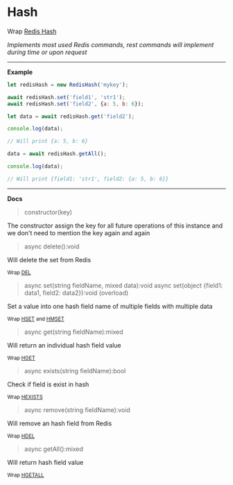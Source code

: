# Hash

Wrap [Redis Hash](https://redis.io/commands#hash)

_Implements most used Redis commands, rest commands will implement during time or upon request_

---

**Example**

```javascript
let redisHash = new RedisHash('mykey');

await redisHash.set('field1', 'str1');
await redisHash.set('field2', {a: 5, b: 6});

let data = await redisHash.get('field2');

console.log(data); 

// Will print {a: 5, b: 6}

data = await redisHash.getAll();

console.log(data); 

// Will print {field1: 'str1', field2: {a: 5, b: 6}}
```

---

**Docs**

> constructor(key)

The constructor assign the key for all future operations of this instance 
and we don't need to mention the key again and again

> async delete():void

Will delete the set from Redis

<sub>Wrap [DEL](https://redis.io/commands/del)</sub>

> async set(string fieldName, mixed data):void
> async set(object {field1: data1, field2: data2}):void (overload)
    
Set a value into one hash field name of multiple fields with multiple data

<sub>Wrap [HSET](https://redis.io/commands/hset) and [HMSET](https://redis.io/commands/hmset)</sub>

> async get(string fieldName):mixed

Will return an individual hash field value

<sub>Wrap [HGET](https://redis.io/commands/hget)</sub>

> async exists(string fieldName):bool

Check if field is exist in hash

<sub>Wrap [HEXISTS](https://redis.io/commands/hexists)</sub>

> async remove(string fieldName):void

Will remove an hash field from Redis

<sub>Wrap [HDEL](https://redis.io/commands/hdel)</sub>

> async getAll():mixed

Will return hash field value

<sub>Wrap [HGETALL](https://redis.io/commands/hgetall)</sub>
